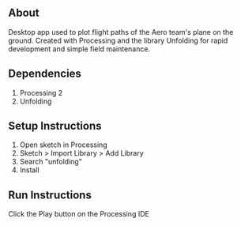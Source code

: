 ## About

Desktop app used to plot flight paths of the Aero team's plane on the ground. Created with Processing and the library Unfolding for rapid development and simple field maintenance.

## Dependencies

1. Processing 2
2. Unfolding

## Setup Instructions

1. Open sketch in Processing
2. Sketch > Import Library > Add Library
3. Search "unfolding"
4. Install

## Run Instructions

Click the Play button on the Processing IDE
